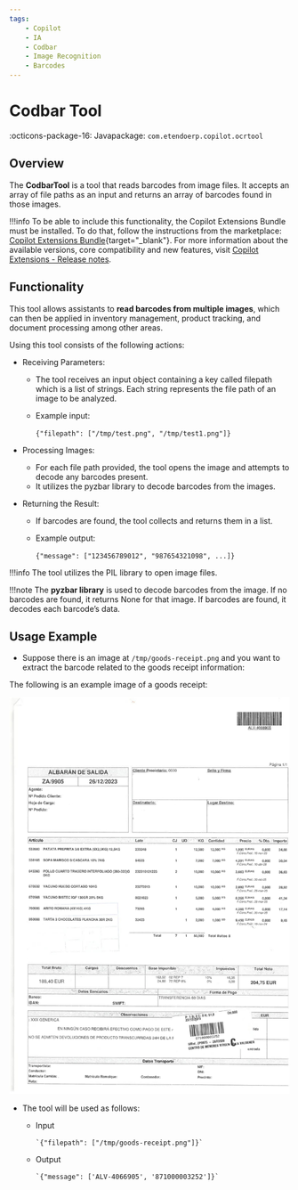 ```yaml
---
tags:
    - Copilot
    - IA
    - Codbar
    - Image Recognition
    - Barcodes
---
```


# Codbar Tool

:octicons-package-16: Javapackage: `com.etendoerp.copilot.ocrtool`

## Overview

The **CodbarTool** is a tool that reads barcodes from image files. It accepts an array of file paths as an input and returns an array of barcodes found in those images.

!!!info
        To be able to include this functionality, the Copilot Extensions Bundle must be installed. To do that, follow the instructions from the marketplace: [Copilot Extensions Bundle](https://marketplace.etendo.cloud/?#/product-details?module=82C5DA1B57884611ABA8F025619D4C05){target="\_blank"}. For more information about the available versions, core compatibility and new features, visit [Copilot Extensions - Release notes](../../../whats-new/release-notes/etendo-copilot/bundles/release-notes.md).

## Functionality

This tool allows assistants to **read barcodes from multiple images**, which can then be applied in inventory management, product tracking, and document processing among other areas.

Using this tool consists of the following actions: 

- Receiving Parameters: 

    - The tool receives an input object containing a key called filepath which is a list of strings. Each string represents the file path of an image to be analyzed.
    - Example input:

        `{"filepath": ["/tmp/test.png", "/tmp/test1.png"]}`

- Processing Images: 

    - For each file path provided, the tool opens the image and attempts to decode any barcodes present.
    - It utilizes the pyzbar library to decode barcodes from the images.

- Returning the Result: 

    - If barcodes are found, the tool collects and returns them in a list.
    - Example output:

        `{"message": ["123456789012", "987654321098", ...]}`


!!!info
        The tool utilizes the PIL library to open image files.


!!!note
        The **pyzbar library** is used to decode barcodes from the image. If no barcodes are found, it returns None for that image. If barcodes are found, it decodes each barcode’s data.

## Usage Example

- Suppose there is an image at `/tmp/goods-receipt.png` and you want to extract the barcode related to the goods receipt information:

The following is an example image of a goods receipt: 

![alt text](../../../assets/developer-guide/etendo-copilot/available-tools/codbar-tool-0.jpg)

- The tool will be used as follows: 

    - Input

        ```
        `{"filepath": ["/tmp/goods-receipt.png"]}`

        ```

    - Output

        ```
        `{"message": ['ALV-4066905', '871000003252']}`

        ```
